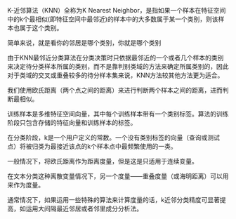 K-近邻算法（KNN）全称为K Nearest Neighbor，是指如果⼀个样本在特征空间中的k个最相似(即特征空间中最邻近)的样本中的⼤多数属于某⼀个类别，则该样本也属于这个类别。

简单来说，就是看你的邻居是哪个类别，你就是哪个类别

由于KNN最邻近分类算法在分类决策时只依据最邻近的一个或者几个样本的类别来决定待分类样本所属的类别，而不是靠判别类域的方法来确定所属类别的，因此对于类域的交叉或重叠较多的待分样本集来说，KNN方法较其他方法更为适合。

我们使用欧氏距离（两个点之间的距离）来进行判断两个样本之间的距离，进而判断最相似。

训练样本是多维特征空间向量，其中每个训练样本带有一个类别标签。算法的训练阶段只包含存储的特征向量和训练样本的标签。

在分类阶段，k是一个用户定义的常数。一个没有类别标签的向量（查询或测试点）将被归类为最接近该点的k个样本点中最频繁使用的一类。

一般情况下，将欧氏距离作为距离度量，但是这是只适用于连续变量。

在文本分类这种离散变量情况下，另一个度量——重叠度量（或海明距离）可以用来作为度量。

通常情况下，如果运用一些特殊的算法来计算度量的话，k近邻分类精度可显著提高，如运用大间隔最近邻居或者邻里成分分析法。

